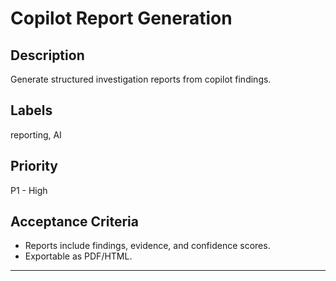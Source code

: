 # Copilot Report Generation

## Description
Generate structured investigation reports from copilot findings.

## Labels
reporting, AI

## Priority
P1 - High

## Acceptance Criteria
- Reports include findings, evidence, and confidence scores.
- Exportable as PDF/HTML.

---
